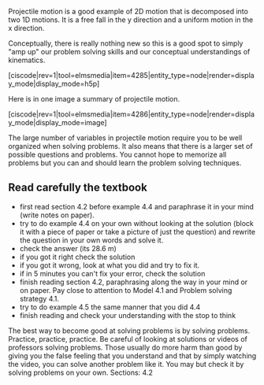 Projectile motion is a good example of 2D motion that is decomposed into two 1D motions. It is a free fall in the y direction and a uniform motion in the x direction. 

Conceptually, there is really nothing new so this is a good spot to simply "amp up" our problem solving skills and our conceptual understandings of kinematics. 

[ciscode|rev=1|tool=elmsmedia|item=4285|entity_type=node|render=display_mode|display_mode=h5p]

Here is in one image a summary of projectile motion. 

[ciscode|rev=1|tool=elmsmedia|item=4286|entity_type=node|render=display_mode|display_mode=image]

The large number of variables in projectile motion require you to be well organized when solving problems. It also means that there is a larger set of possible questions and problems. You cannot hope to memorize all problems but you can and should learn the problem solving techniques.

## Read carefully the textbook

* first read section 4.2 before example 4.4 and paraphrase it in your mind (write notes on paper). 
* try to do example 4.4 on your own without looking at the solution (block it with a piece of paper or take a picture of just the question) and rewrite the question in your own words and solve it.  
* check the answer (its 28.6 m)
* if you got it right check the solution
* if you got it wrong, look at what you did and try to fix it.
* if in 5 minutes you can't fix your error, check the solution
* finish reading section 4.2, paraphrasing along the way in your mind or on paper.  Pay close to attention to Model 4.1 and Problem solving strategy 4.1.
* try to do example 4.5 the same manner that you did 4.4
* finish reading and check your understanding with the stop to think 

<lrndesign-sidenote label="Instructor Note" icon="bookmark" bg-color="#c2e5f2">
The best way to become good at solving problems is by solving problems. Practice, practice, practice.  Be careful of looking at solutions or videos of professors solving problems. Those usually do more harm than good by giving you the false feeling that you understand and that by simply watching the video, you can solve another problem like it. You may but check it by solving problems on your own. 
</lrndesign-sidenote>

<stop-note title="Read Knight 4ed" icon="stopnoteicons:book-icon">
  <span slot="message">Sections: 4.2</span>
</stop-note>
